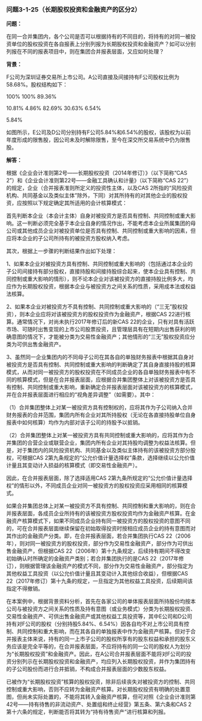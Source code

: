 ### 问题3-1-25（长期股权投资和金融资产的区分2）

**问题：**

在同一合并集团内，各个公司是否可以根据持有的不同目的，将持有的对同一被投资单位的股权投资在各自报表上分别列报为长期股权投资和金融资产？如可以分别列报在不同的报表项目中，则在集团合并报表层面，又应如何处理？

**背景：**

F公司为深圳证券交易所上市公司。A公司直接及间接持有F公司股权比例为58.68%。股权结构如下：

100% 100% 89.36%

10.81% 4.86% 82.69% 30.63% 6.54%

5.84%

如图所示，E公司及D公司分别持有F公司5.84%和6.54%的股权，该股权为以前年度形成的限售股，因公司未及时解除限售，至今在深交所交易系统中仍为限售股。

**解答：**

根据《企业会计准则第2号——长期股权投资（2014年修订）》（以下简称“CAS
2”）和《企业会计准则第22号——金融工具确认和计量》（以下简称“CAS
22”）的规定，企业（合并报表准则所定义的投资性主体，以及CAS
2所指的“风险投资机构、共同基金以及类似主体”除外，下同）对其所持有的对其他企业的股权投资，应按照以下规定确定其所适用的会计核算模式：

首先判断本企业（本会计主体）自身对被投资方是否具有控制、共同控制或重大影响。这一判断必须完全基于本企业自身的情况作出，不能考虑本企业所属集团的母公司或其他成员企业对被投资单位是否具有控制、共同控制或重大影响的因素，但应将本企业的子公司所持有的被投资方股权纳入考虑。

其次，根据上一步骤的判断结果作出如下处理：

1、如果本企业对被投资方具有控制、共同控制或重大影响的（包括通过本企业的子公司间接持有部分股权，直接持股和间接持股综合起来，使本企业具有控制、共同控制或重大影响的情形），则不论本企业对该被投资方的直接持股比例多大，均应作为长期股权投资，根据本企业与被投资方之间关系的性质，采用成本法或权益法核算。

2、如果本企业对被投资方不具有控制、共同控制或重大影响的（“三无”股权投资），则本企业应将对该被投资方的股权投资作为金融资产，根据CAS
22进行核算。通常情况下，对尚未执行2017年修订后的新CAS
22的企业，只有对具有活跃市场、可随时出售变现的上市公司股票投资，且管理层具有在短期内出售获利的明确意图的情况下，才能被分类为交易性金融资产；其他情形的“三无”股权投资应分类为可供出售金融资产。

3、虽然同一企业集团内的不同母子公司在其各自的单独财务报表中根据其自身对被投资方是否具有控制、共同控制或重大影响的判断确定了其自身直接持股的核算模式，从而对同一被投资方的股权投资在不同成员企业的各自单独财务报表中有不同的核算模式，但是在合并报表层面，应根据合并集团整体上对该被投资方是否具有控制、共同控制或重大影响，重新确定合并报表层面对该被投资方的核算模式，并在合并报表层面进行相应的“视角差异调整”（如需要）。其中：

（1）合并集团整体上对某一被投资方具有控制权的，应将其作为子公司纳入合并财务报表的合并范围，集团内所有企业对其所持股权（无论在各直接持股单位自身报表中如何核算）均作为内部对该子公司的持股予以抵销。

（2）合并集团整体上对某一被投资方具有共同控制或重大影响的，应将其作为合并集团的合营企业或联营企业，集团内所有企业对其持股均调整为权益法核算。但是，对于集团内的风险投资机构、共同基金以及类似主体持有的该被投资方部分股权，可根据CAS
2第九条规定的“公允价值计量选择权”条款，选择继续以公允价值计量且其变动计入损益的核算模式（即交易性金融资产）。

因此，在合并报表层面，除了选择适用CAS
2第九条所规定的“公允价值计量选择权”的情形以外，不同成员企业对同一被投资方的股权投资应采用相同的核算模式。

如果合并集团总体上对某一被投资方不具有控制、共同控制和重大影响的，则在合并报表层面，各成员企业所持有的该被投资方股权投资均作为金融资产核算。在金融资产核算模式下，如果不同成员企业持有同一被投资方的股权投资的意图不同的，可在合并报表层面继续保留在初始取得投资时按相应成员企业的持有意图而对其作出的金融资产分类。即，在合并报表层面，若合并集团执行CAS
22（2006年），则对同一被投资方的股权投资，部分作为交易性金融资产，部分作为可供出售金融资产，但根据CAS
22（2006年）第十九条规定，后续持有期间不得改变初始确认时所确定的金融资产类别；若合并集团执行的是CAS
22（2017年修订），则根据管理该金融资产的模式不同，部分作为交易性金融资产，部分指定为其他权益工具投资（以公允价值计量且其变动计入其他综合收益），但根据CAS
22（2017年修订）第十九条的规定，一旦指定为其他权益工具投资，后续期间该指定不得撤销。

在本案例中，根据背景资料分析，首先在各家公司的单体报表层面所持股份均按本公司与被投资方之间关系的性质及持有意图（或业务模式）分类为长期股权投资、交易性金融资产、可供出售金融资产或其他权益工具投资等，其中E公司和D公司持有对F公司的股权（分别持股5.84%、6.54%）因各自均不对上市公司具有控制、共同控制和重大影响，而在其各自的单独报表中作为金融资产核算。但对于合并报表主体来说，持有的同一上市子公司的股权所享有的股东权益和承担的股东义务应该是完全平等的，在合并报表层面，不应将持有的同一公司的股权人为划分为“长期股权投资”和金融资产。因此，在A公司合并报表层面不能将对F公司的投资分别列示在长期股权投资和金融资产，均应列入长期股权投资，并作为集团持有的子公司股份而进行合并抵销，不构成合并报表层面的少数股东权益。

已被作为“长期股权投资”核算的股权投资，除非后续丧失对被投资方的控制、共同控制或重大影响，否则不应转为金融资产核算。对长期股权投资有明确的处置意图，但尚未实际处置的，不能将其转入金融资产核算，但可对照《企业会计准则第42号——持有待售的非流动资产、处置组和终止经营》第五条、第六条和CAS
2第十六条的规定，判断能否将其转为“持有待售资产”进行核算和列报。